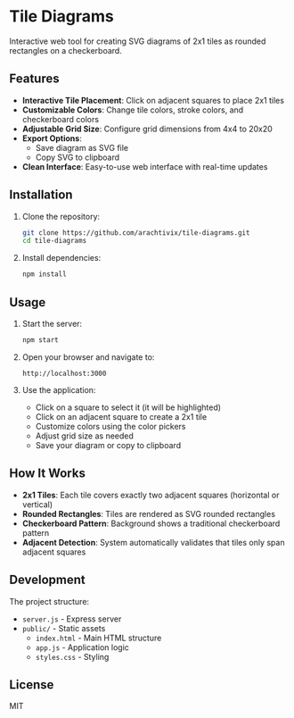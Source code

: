 # Tile Diagrams

Interactive web tool for creating SVG diagrams of 2x1 tiles as rounded rectangles on a checkerboard.

## Features

- **Interactive Tile Placement**: Click on adjacent squares to place 2x1 tiles
- **Customizable Colors**: Change tile colors, stroke colors, and checkerboard colors
- **Adjustable Grid Size**: Configure grid dimensions from 4x4 to 20x20
- **Export Options**: 
  - Save diagram as SVG file
  - Copy SVG to clipboard
- **Clean Interface**: Easy-to-use web interface with real-time updates

## Installation

1. Clone the repository:
   ```bash
   git clone https://github.com/arachtivix/tile-diagrams.git
   cd tile-diagrams
   ```

2. Install dependencies:
   ```bash
   npm install
   ```

## Usage

1. Start the server:
   ```bash
   npm start
   ```

2. Open your browser and navigate to:
   ```
   http://localhost:3000
   ```

3. Use the application:
   - Click on a square to select it (it will be highlighted)
   - Click on an adjacent square to create a 2x1 tile
   - Customize colors using the color pickers
   - Adjust grid size as needed
   - Save your diagram or copy to clipboard

## How It Works

- **2x1 Tiles**: Each tile covers exactly two adjacent squares (horizontal or vertical)
- **Rounded Rectangles**: Tiles are rendered as SVG rounded rectangles
- **Checkerboard Pattern**: Background shows a traditional checkerboard pattern
- **Adjacent Detection**: System automatically validates that tiles only span adjacent squares

## Development

The project structure:
- `server.js` - Express server
- `public/` - Static assets
  - `index.html` - Main HTML structure
  - `app.js` - Application logic
  - `styles.css` - Styling

## License

MIT
